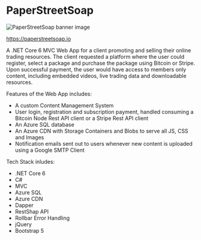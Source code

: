 # PaperStreetSoap

![PaperStreetSoap banner image](https://paperstreetsoap.azureedge.net/site/paper-street-soap-banner.webp)

https://paperstreetsoap.io

A .NET Core 6 MVC Web App for a client promoting and selling their online trading resources.
The client requested a platform where the user could register, select a package and purchase the package using Bitcoin or Stripe.
Upon successful payment, the user would have access to members only content, including embedded videos, live trading data and downloadable resources.

Features of the Web App includes:

* A custom Content Management System
* User login, registration and subscription payment, handled consuming a Bitcoin Node Rest API client or a Stripe Rest API client
* An Azure SQL database
* An Azure CDN with Storage Containers and Blobs to serve all JS, CSS and Images
* Notification emails sent out to users whenever new content is uploaded using a Google SMTP Client

Tech Stack inludes:

* .NET Core 6
* C#
* MVC
* Azure SQL
* Azure CDN
* Dapper
* RestShap API
* Rollbar Error Handling
* jQuery
* Bootstrap 5

